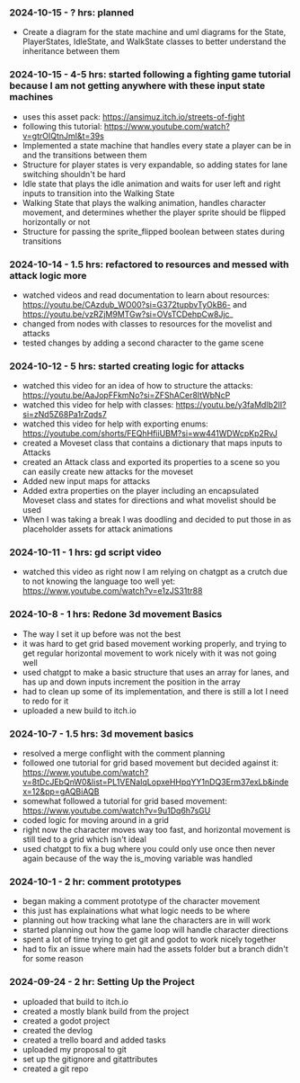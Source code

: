 ### 2024-10-15 - ? hrs: planned
* Create a diagram for the state machine and uml diagrams for the State, PlayerStates, IdleState, and WalkState classes to better understand the inheritance between them

### 2024-10-15 - 4-5 hrs: started following a fighting game tutorial because I am not getting anywhere with these input state machines
* uses this asset pack: https://ansimuz.itch.io/streets-of-fight
* following this tutorial: https://www.youtube.com/watch?v=gtrOIQtnJmI&t=39s
* Implemented a state machine that handles every state a player can be in and the transitions between them
* Structure for player states is very expandable, so adding states for lane switching shouldn't be hard
* Idle state that plays the idle animation and waits for user left and right inputs to transition into the Walking State
* Walking State that plays the walking animation, handles character movement, and determines whether the player sprite should be flipped horizontally or not
* Structure for passing the sprite_flipped boolean between states during transitions

### 2024-10-14 - 1.5 hrs: refactored to resources and messed with attack logic more
* watched videos and read documentation to learn about resources: https://youtu.be/CAzdub_WO00?si=G372tupbvTyOkB6- and https://youtu.be/vzRZjM9MTGw?si=OVsTCDehpCw8Jjc_
* changed from nodes with classes to resources for the movelist and attacks
* tested changes by adding a second character to the game scene

### 2024-10-12 - 5 hrs: started creating logic for attacks
* watched this video for an idea of how to structure the attacks: https://youtu.be/AaJopFFkmNo?si=ZFShACer8ItWbNcP
* watched this video for help with classes: https://youtu.be/y3faMdIb2II?si=zNd5Z68Pa1rZqds7
* watched this video for help with exporting enums: https://youtube.com/shorts/FEQhHfiiUBM?si=ww441WDWcpKp2RvJ
* created a Moveset class that contains a dictionary that maps inputs to Attacks
* created an Attack class and exported its properties to a scene so you can easily create new attacks for the moveset
* Added new input maps for attacks
* Added extra properties on the player including an encapsulated Moveset class and states for directions and what movelist should be used
* When I was taking a break I was doodling and decided to put those in as placeholder assets for attack animations


### 2024-10-11 - 1 hrs: gd script video
* watched this video as right now I am relying on chatgpt as a crutch due to not knowing the language too well yet: https://www.youtube.com/watch?v=e1zJS31tr88

### 2024-10-8 - 1 hrs: Redone 3d movement Basics
* The way I set it up before was not the best
* it was hard to get grid based movement working properly, and trying to get regular horizontal movement to work nicely with it was not going well
* used chatgpt to make a basic structure that uses an array for lanes, and has up and down inputs increment the position in the array
* had to clean up some of its implementation, and there is still a lot I need to redo for it
* uploaded a new build to itch.io

### 2024-10-7 - 1.5 hrs: 3d movement basics
* resolved a merge conflight with the comment planning
* followed one tutorial for grid based movement but decided against it: https://www.youtube.com/watch?v=8tDcJEbQnW0&list=PL1VENaIqLopxeHHpqYY1nDQ3Erm37exLb&index=12&pp=gAQBiAQB
* somewhat followed a tutorial for grid based movement: https://www.youtube.com/watch?v=9u1Dq6h7sGU
* coded logic for moving around in a grid
* right now the character moves way too fast, and horizontal movement is still tied to a grid which isn't ideal
* used chatgpt to fix a bug where you could only use once then never again because of the way the is_moving variable was handled

### 2024-10-1 - 2 hr: comment prototypes
* began making a comment prototype of the character movement
* this just has explainations what what logic needs to be where
* planning out how tracking what lane the characters are in will work
* started planning out how the game loop will handle character directions
* spent a lot of time trying to get git and godot to work nicely together
*   had to fix an issue where main had the assets folder but a branch didn't for some reason

### 2024-09-24 - 2 hr: Setting Up the Project
* uploaded that build to itch.io
* created a mostly blank build from the project
* created a godot project
* created the devlog
* created a trello board and added tasks
* uploaded my proposal to git
* set up the gitignore and gitattributes
* created a git repo

